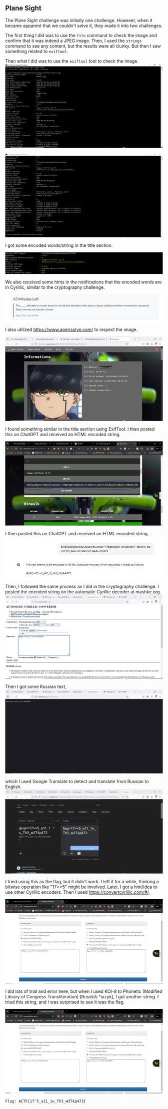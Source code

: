 ## Plane Sight

The Plane Sight challenge was initially one challenge. However, when it became apparent that we couldn't solve it, they made it into two challenges.

The first thing I did was to use the `file` command to check the image and confirm that it was indeed a JPEG image. Then, I used the `strings` command to see any content, but the results were all clunky. But then I saw something related to `exiftool`.

Then what I did was to use the `exiftool` tool to check the image.
![image](images/exif.png)

![image](images/exif2.png)


I got some encoded words/string in the title section.

![image](images/exif3.png)



We also received some hints in the notifications that the encoded words are in Cyrillic, similar to the cryptography challenge.


![image](images/cyrillic.png)



I also utilized https://www.aperisolve.com/ to inspect the image.

![image](images/aperi.png)

I found something similar in the title section using ExifTool. I then posted this on ChatGPT and received an HTML encoded string.


![image](images/aperi2.png)

I then posted this on ChatGPT and received an HTML encoded string.
![image](images/chat.png)


Then, I followed the same process as I did in the cryptography challenge. I posted the encoded string on the automatic Cyrillic decoder at mashke.org.
![image](images/mashke.png)

Then I got some Russian text, 
![image](images/mashke2.png)

which I used Google Translate to detect and translate from Russian to English.
![image](images/mashke3.png)

I tried using this as the flag, but it didn't work. I left it for a while, thinking a bitwise operation like "17>>5" might be involved. Later, I got a hint/idea to use other Cyrillic encoders. Then I used https://convertcyrillic.com/#/.

![image](images/mashke4.png)


I did lots of trial and error here, but when I used KOI-8 to Phonetic (Modified Library of Congress Transliteration) [Russki\i ^iazyk], I got another string. I tried this string, and I was surprised to see it was the flag.

![image](images/mashke4.png)

```
Flag: ACTF{17'5_а11_1н_Тh3_м3Т4д473}
```
